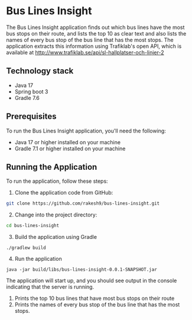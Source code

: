 # Bus Lines Insight

The Bus Lines Insight application finds out which bus lines have the most bus stops on their route, and lists the top 10 as clear text and also lists the names of every bus stop of the bus line that has the most stops.
The application extracts this information using Trafiklab's open API, which is available at http://www.trafiklab.se/api/sl-hallplatser-och-linjer-2

## Technology stack
- Java 17
- Spring boot 3
- Gradle 7.6

## Prerequisites

To run the Bus Lines Insight application, you'll need the following:

- Java 17 or higher installed on your machine
- Gradle 7.1 or higher installed on your machine

## Running the Application

To run the application, follow these steps:

1. Clone the application code from GitHub:
```sh
git clone https://github.com/rakesh9/bus-lines-insight.git  
```
2. Change into the project directory:
```sh
cd bus-lines-insight
```
3. Build the application using Gradle
```shell
./gradlew build
```
4. Run the application
```shell
java -jar build/libs/bus-lines-insight-0.0.1-SNAPSHOT.jar
```
The application will start up, and you should see output in the console indicating that the server is running.
1. Prints the top 10 bus lines that have most bus stops on their route 
2. Prints the names of every bus stop of the bus line that has the most stops.



   


